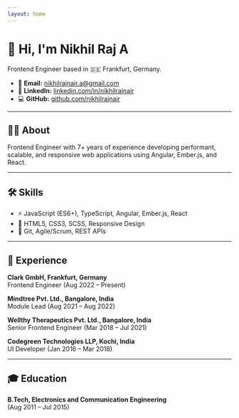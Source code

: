 ```yaml
---
layout: home
---
```


# 👋 Hi, I'm **Nikhil Raj A**

Frontend Engineer based in 🇩🇪 Frankfurt, Germany.

- 📧 **Email:** [nikhilrajnair.a@gmail.com](mailto:nikhilrajnair.a@gmail.com)
- 💼 **LinkedIn:** [linkedin.com/in/nikhilrajnair](https://linkedin.com/in/nikhilrajnair)
- 💻 **GitHub:** [github.com/nikhilrajnair](https://github.com/nikhilrajnair)

---

## 🧑‍💻 About

Frontend Engineer with 7+ years of experience developing performant, scalable, and responsive web applications using Angular, Ember.js, and React.

---

## 🛠️ Skills

- ⚡ JavaScript (ES6+), TypeScript, Angular, Ember.js, React
- 🎨 HTML5, CSS3, SCSS, Responsive Design
- 🔗 Git, Agile/Scrum, REST APIs

---

## 💼 Experience

**Clark GmbH, Frankfurt, Germany**  
Frontend Engineer (Aug 2022 – Present)

**Mindtree Pvt. Ltd., Bangalore, India**  
Module Lead (Aug 2021 – Aug 2022)

**Wellthy Therapeutics Pvt. Ltd., Bangalore, India**  
Senior Frontend Engineer (Mar 2018 – Jul 2021)

**Codegreen Technologies LLP, Kochi, India**  
UI Developer (Jan 2016 – Mar 2018)

---

## 🎓 Education

**B.Tech, Electronics and Communication Engineering**  
(Aug 2011 – Jul 2015)